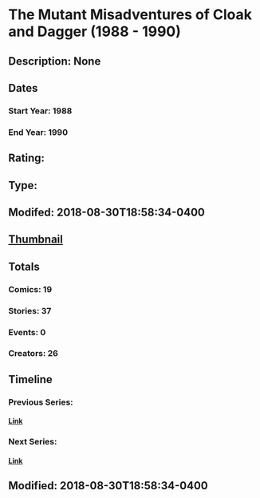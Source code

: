 # The Mutant Misadventures of Cloak and Dagger (1988 - 1990)
## Description: None
## Dates
### Start Year: 1988
### End Year: 1990
## Rating: 
## Type: 
## Modifed: 2018-08-30T18:58:34-0400
## [Thumbnail](http://i.annihil.us/u/prod/marvel/i/mg/1/50/5b887681765d1.jpg)
## Totals
### Comics: 19
### Stories: 37
### Events: 0
### Creators: 26
## Timeline
### Previous Series: 
#### [Link]()
### Next Series: 
#### [Link]()
## Modified: 2018-08-30T18:58:34-0400